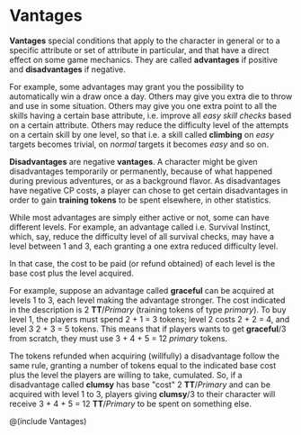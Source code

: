 # Vantages

**Vantages** special conditions that apply to the character in general or to a specific attribute 
or set of attribute in particular, and that have a direct effect on some game mechanics.
They are called **advantages** if positive and **disadvantages** if negative. 

For example, some advantages may grant you the possibility to automatically win a draw once a day. 
Others may give you extra die to throw and use in some situation. Others may give you one extra
point to all the skills having a certain base attribute, i.e. improve all *easy skill checks* based on 
a certain attribute. Others may reduce the difficulty level of the attempts on a certain skill by one
level, so that i.e. a skill called **climbing** on *easy* targets becomes trivial, on *normal* targets it 
becomes *easy* and so on. 

**Disadvantages** are negative **vantages**. A character might be given
disadvantages temporarily or permanently, because of what happened during
previous adventures, or as a background flavor. As disadvantages have negative CP costs, 
a player can chose to get certain disadvantages in order to gain **training tokens** to be
spent elsewhere, in other statistics.

While most advantages are simply either active or not, some can have different levels. 
For example, an advantage called i.e. Survival Instinct, which, say, reduce the difficulty level
of all survival checks, may have a level between 1 and 3, each granting a one extra reduced difficulty level. 

In that case, the cost to be paid (or refund obtained) of each level is the base cost 
plus the level acquired.

For example, suppose an advantage called **graceful** can be acquired at levels 1 to 3, each level
making the advantage stronger. 
The cost indicated in the description is 2 **TT**/*Primary* (training tokens of type *primary*). 
To buy level 1, the players must spend 2 + 1 = 3 tokens; level 2 costs 2 + 2 = 4, and level 3
2 + 3 = 5 tokens. This means that if players wants to get **graceful**/3 from scratch, 
they must use 3 + 4 + 5 = 12 *primary* tokens.

The tokens refunded when acquiring (willfully) a disadvantage follow the same rule, granting
a number of tokens equal to the indicated base cost plus the level the players are willing
to take, cumulated. So, if a disadvantage called **clumsy** has base "cost" 2 **TT**/*Primary* and
can be acquired with level 1 to 3, players giving **clumsy**/3 to their character will receive
3 + 4 + 5 = 12 **TT**/*Primary* to be spent on something else.
 

@(include Vantages)
